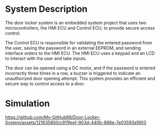 # System Description 
The door locker system is an embedded system project that uses two microcontrollers, the HMI ECU and Control ECU, to provide secure access control. 

The Control ECU is responsible for validating the entered password from the user, saving the password in an external EEPROM, and sending interface orders to the HMI ECU. The HMI ECU uses a keypad and an LCD to interact with the user and take inputs. 

The door can be opened using a DC motor, and if the password is entered incorrectly three times in a row, a buzzer is triggered to indicate an unauthorized door opening attempt. This system provides an efficient and secure way to control access to a door.

# Simulation
https://github.com/My-GitHub99/Door-Locker-System/assets/121635850/c911feef-903d-440b-888e-7e03593a1903
